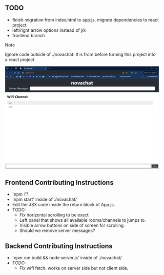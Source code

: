 ## TODO
- finish migration from index.html to app.js. migrate dependencies to react project
- left/right arrow options instead of j/k
- frontend branch

> [!NOTE]
> Ignore code outside of ./novachat. It is from before turning this project into a react project.

![Alt text](./novachat/public/homepagescreenshot.png)

## Frontend Contributing Instructions
- 'npm i'?
- 'npm start' inside of ./novachat/
- Edit the JSX code inside the return block of App.js.
- TODO:
  - Fix horizontal scrolling to be exact
  - Left panel that shows all available rooms/channels to jumps to.
  - Visible arrow buttons on side of screen for scrolling.
  - Should we remove server messages?


## Backend Contributing Instructions
- 'npm run build && node server.js' inside of ./novachat/
- TODO:
  - Fix wifi fetch. works on server side but not client side.
